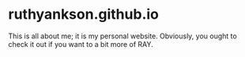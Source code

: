 # ruthyankson.github.io
This is all about me; it is my personal website. Obviously, you ought to check it out if you want to a bit more of RAY.
